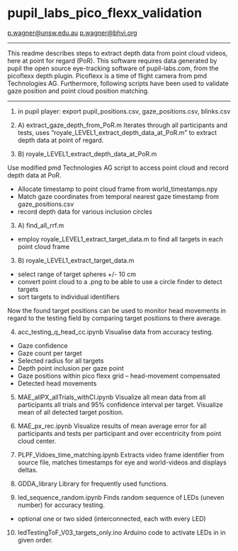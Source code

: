 # pupil_labs_pico_flexx_validation

p.wagner@unsw.edu.au 
p.wagner@bhvi.org  

------------------------------------------------------------------------------------------
This readme describes steps to extract depth data from point cloud videos, here at 
point for regard (PoR). This software requires data generated by pupil the open source 
eye-tracking software of pupil-labs.com, from the picoflexx depth plugin. 
Picoflexx is a time of flight camera from pmd Technologies AG. 
Furthermore, following scripts have been used to validate gaze position and point cloud
position matching.  

--------------------------------------------------------------------------------------------

1. in pupil player: export pupil_positions.csv,  gaze_positions.csv, blinks.csv

2. A) extract_gaze_depth_from_PoR.m
Iterates through all participants and tests, uses “royale_LEVEL1_extract_depth_data_at_PoR.m” 
to extract depth data at point of regard. 

2. B) royale_LEVEL1_extract_depth_data_at_PoR.m 

Use modified pmd Technologies AG script to access point cloud and record depth data at PoR. 
-	Allocate timestamp to point cloud frame from world_timestamps.npy
-	Match gaze coordinates from temporal nearest gaze timestamp from gaze_positions.csv 
-	record depth data for various inclusion circles 
3. A) find_all_rrf.m 
- employ royale_LEVEL1_extract_target_data.m to find all targets in each point cloud frame  
3. B) royale_LEVEL1_extract_target_data.m

- select range of target spheres +/- 10 cm
- convert point cloud to a .png to be able to use a circle finder to detect targets 
- sort targets to individual identifiers

Now the found target positions can be used to monitor head movements in regard to the testing 
field by comparing target positions to there average. 

4. acc_testing_q_head_cc.ipynb
Visualise data from accuracy testing. 
-	Gaze confidence 
-	Gaze count per target 
-	Selected radius for all targets 
-	Depth point inclusion per gaze point 
-	Gaze positions within pico flexx grid – head-movement compensated 
-	Detected head movements 

5. MAE_allPX_allTrials_withCI.ipynb
Visualize all mean data from all participants all trials and 95% confidence interval per target. 
Visualize mean of all detected target position. 

6. MAE_px_rec.ipynb
Visualize results of mean average error for all participants and tests per participant and over 
eccentricity from point cloud center.  

7. PLPF_Vidoes_time_matching.ipynb
Extracts video frame identifier from source file, matches timestamps for eye and world-videos 
and displays deltas. 

8. GDDA_library 
Library for frequently used functions. 

9. led_sequence_random.ipynb
Finds random sequence of LEDs (uneven number) for accuracy testing. 
- optional one or two sided (interconnected, each with every LED)

10. ledTestingToF_V03_targets_only.ino
Arduino code to activate LEDs in in given order.  
